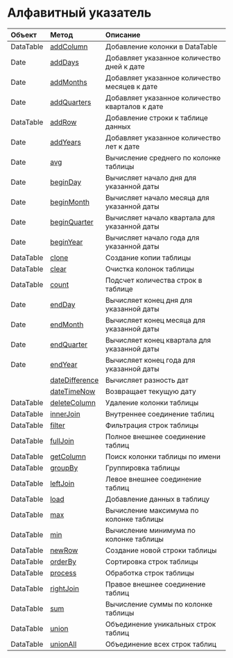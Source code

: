 # Алфавитный указатель

| Объект    | Метод                                             | Описание                                        |
| :-------- | :------------------------------------------------ | :---------------------------------------------- |
| DataTable | [addColumn](dataTable.md#addColumn)               | Добавление колонки в DataTable                  |
| Date      | [addDays](dateFunctions.md#adddays)               | Добавляет указанное количество дней к дате      |
| Date      | [addMonths](dateFunctions.md#addmonths)           | Добавляет указанное количество месяцев к дате   |
| Date      | [addQuarters](dateFunctions.md#addquarters)       | Добавляет указанное количество кварталов к дате |
| DataTable | [addRow](dataTable.md#addrow)                     | Добавление строки к таблице данных              |
| Date      | [addYears](dateFunctions.md#addyears)             | Добавляет указанное количество лет к дате       |
| Date      | [avg](dataTable.md#avg)                           | Вычисление среднего по колонке таблицы          |
| Date      | [beginDay](dateFunctions.md#beginday)             | Вычисляет начало дня для указанной даты         |
| Date      | [beginMonth](dateFunctions.md#beginmonth)         | Вычисляет начало месяца для указанной даты      |
| Date      | [beginQuarter](dateFunctions.md#beginquarter)     | Вычисляет начало квартала для указанной даты    |
| Date      | [beginYear](dateFunctions.md#beginyear)           | Вычисляет начало года для указанной даты        |
| DataTable | [clone](dataTable.md#clone)                       | Создание копии таблицы                          |
| DataTable | [clear](dataTable.md#clear)                       | Очистка колонок таблицы                         |
| DataTable | [count](dataTable.md#count)                       | Подсчет количества строк в таблице              |
| Date      | [endDay](dateFunctions.md#endday)                 | Вычисляет конец дня для указанной даты          |
| Date      | [endMonth](dateFunctions.md#endmonth)             | Вычисляет конец месяца для указанной даты       |
| Date      | [endQuarter](dateFunctions.md#endquarter)         | Вычисляет конец квартала для указанной даты     |
| Date      | [endYear](dateFunctions.md#endyear)               | Вычисляет конец года для указанной даты         |
|           | [dateDifference](dateFunctions.md#datedifference) | Вычисляет разность дат                          |
|           | [dateTimeNow](dateFunctions.md#datetimenow)       | Возвращает текущую дату                         |
| DataTable | [deleteColumn](dataTable.md#deletecolumn)         | Удаление колонки таблицы                        |
| DataTable | [innerJoin](dataTableJoins.md#inner-join)         | Внутреннее соединение таблиц                    |
| DataTable | [filter](dataTable.md#filter)                     | Фильтрация строк таблицы                        |
| DataTable | [fullJoin](dataTableJoins.md#full-join)           | Полное внешнее соединение таблиц                |
| DataTable | [getColumn](dataTable.md#getcolumn)               | Поиск колонки таблицы по имени                  |
| DataTable | [groupBy](dataTable.md#groupby)                   | Группировка таблицы                             |
| DataTable | [leftJoin](dataTableJoins.md#left-join)           | Левое внешнее соединение таблиц                 |
| DataTable | [load](dataTable.md#load)                         | Добавление данных в таблицу                     |
| DataTable | [max](dataTable#max)                              | Вычисление максимума по колонке таблицы         |
| DataTable | [min](dataTable#min)                              | Вычисление минимума по колонке таблицы          |
| DataTable | [newRow](dataTable.md#newrow)                     | Создание новой строки таблицы                   |
| DataTable | [orderBy](dataTable.md#orderby)                   | Сортировка строк таблицы                        |
| DataTable | [process](dataTable.md#process)                   | Обработка строк таблицы                         |
| DataTable | [rightJoin](dataTableJoins.md#right-join)         | Правое внешнее соединение таблиц                |
| DataTable | [sum](dataTable.md#sum)                           | Вычисление суммы по колонке таблицы             |
| DataTable | [union](dataTable.md#union) | Объединение уникальных строк таблиц |
| DataTable | [unionAll](dataTable.md#unionall) | Объединение всех строк таблиц |
